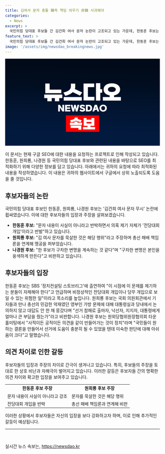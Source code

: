 ```yaml
---
title: 김여사 문자 충돌 韓측 책임 씌우기 非韓 사과해야
categories:
  - News
excerpt: >
  국민의힘 당대표 후보들 간 김건희 여사 문자 논란이 고조되고 있는 가운데, 한동훈 후보는 문자 내용이 사실이 아니라고 반박하며 전당대회 개입을 논란 삼았다. 반면 원희룡·나경원 후보는 총선 패배 책임론을 언급하며 한 후보를 비판했고, 윤상현 후보는 김 여사 문자에 대한 적절한 대응이 부족하다고 지적했다. 이에 한 후보 측은 원 후보 캠프의 문자메시지를 흑색선전이라며 당 선거관리위원회에 신고했다. 현재 국민의힘 내부에서 각종 논란과 갈등이 고조되고 있는 상황이다.
feature_text: >
  국민의힘 당대표 후보들 간 김건희 여사 문자 논란이 고조되고 있는 가운데, 한동훈 후보는 문자 내용이 사실이 아니라고 반박하며 전당대회 개입을 논란 삼았다. 반면 원희룡·나경원 후보는 총선 패배 책임론을 언급하며 한 후보를 비판했고, 윤상현 후보는 김 여사 문자에 대한 적절한 대응이 부족하다고 지적했다. 이에 한 후보 측은 원 후보 캠프의 문자메시지를 흑색선전이라며 당 선거관리위원회에 신고했다. 현재 국민의힘 내부에서 각종 논란과 갈등이 고조되고 있는 상황이다.
image: '/assets/img/newsdao_breakingnews.jpg'
---
```


<p><img src="/assets/img/newsdao_breakingnews.jpg" alt="firstkoreanews 속보" /></p>

<p>이 문서는 현재 구글 SEO에 대한 내용을 요청하는 프로젝트로 인해 작성되고 있습니다. 한동훈, 원희룡, 나경원 등 국민의힘 당대표 후보와 관련된 내용을 바탕으로 SEO를 최적화하기 위해 다양한 정보를 담고 있습니다. 아래에서는 귀하의 요청에 따라 최적화된 내용을 작성하였습니다. 이 내용은 귀하의 웹사이트에서 구글에서 상위 노출되도록 도움을 줄 것입니다.</p>

<h2 data-ke-size="size26">후보자들의 논란</h2>

<p data-ke-size="size16">국민의힘 당대표 후보인 한동훈, 원희룡, 나경원 후보는 '김건희 여사 문자 무시' 논란에 휩싸였습니다. 이에 대한 후보자들의 입장과 주장을 살펴보겠습니다.</p>

<ul>
    <li><b>한동훈 후보:</b> "문자 내용이 사실이 아니라고 반박하면서 의혹 제기 자체가 '전당대회 개입'이라고 반발"하고 있습니다.</li>
    <li><b>원희룡 후보:</b> "김 여사 문자를 묵살한 것은 해당 행위"라고 주장하며 총선 패배 책임론을 연계해 맹공을 퍼부었습니다.</li>
    <li><b>나경원 후보:</b> "한 후보가 구차한 변명을 계속하는 것 같다"며 "구차한 변명은 본인을 옹색하게 만든다"고 비판하고 있습니다.</li>
</ul>

<h2 data-ke-size="size26">후보자들의 입장</h2>

<p data-ke-size="size16">한동훈 후보는 SBS '정치컨설팅 스토브리그'에 출연하여 "이 시점에 이 문제를 제기하는 분들이 자제해야 한다"고 언급하며 비정상적인 전당대회 개입이나 당무 개입으로 보일 수 있는 위험한 일"이라고 목소리를 높입니다. 원희룡 후보는 국회 의원회관에서 기자들과 만나 총선의 민감한 악재였던 영부인 가방 문제에 대해 대통령실과 당내에서 논의하지 않고 대답도 안 한 채 뭉갔다며 "선거 참패로 출마자, 낙선자, 지지자, 대통령에게 얼마나 큰 부담을 줬는가"라고 비판합니다. 나경원 후보는 원외당협위원장협의회 타운홀미팅에서 "사적이든 공적이든 의견을 같이 만들어가는 것이 정치"라며 "국민들이 원하는 결론을 만들어서 선거에 도움이 충분히 될 수 있었을 텐데 미숙한 판단에 대해 아쉬움이 크다"고 말했습니다.</p>

<h2 data-ke-size="size26">의견 차이로 인한 갈등</h2>

<p data-ke-size="size16">후보자들의 입장과 주장의 차이로 간극이 생겨나고 있습니다. 특히, 후보들의 주장을 토대로 한 상호 비난과 자해극이 벌어지고 있습니다. 이러한 갈등은 후보자들 간의 명확한 의견 차이와 확고한 입장을 보여주고 있습니다.</p>

<table>
    <tr>
        <td style="text-align: center; height: 17px;"><b>한동훈 후보 주장</b></td>
        <td style="text-align: center; height: 17px;"><b>원희룡 후보 주장</b></td>
    </tr>
    <tr>
        <td>문자 내용이 사실이 아니라고 강조</td>
        <td>문자를 묵살한 것은 해당 행위</td>
    </tr>
    <tr>
        <td>전당대회 개입을 반박</td>
        <td>총선 패배 책임론과 연계해 비판</td>
    </tr>
</table>

<p data-ke-size="size16">이러한 상황에서 후보자들은 자신의 입장을 보다 강화하고자 하며, 이로 인해 추가적인 갈등이 예상됩니다.</p>

<hr>

<p data-ke-size="size16">&nbsp;</p>
실시간 뉴스 속보는, <a href="https://newsdao.kr" rel="dofollow">https://newsdao.kr</a>


